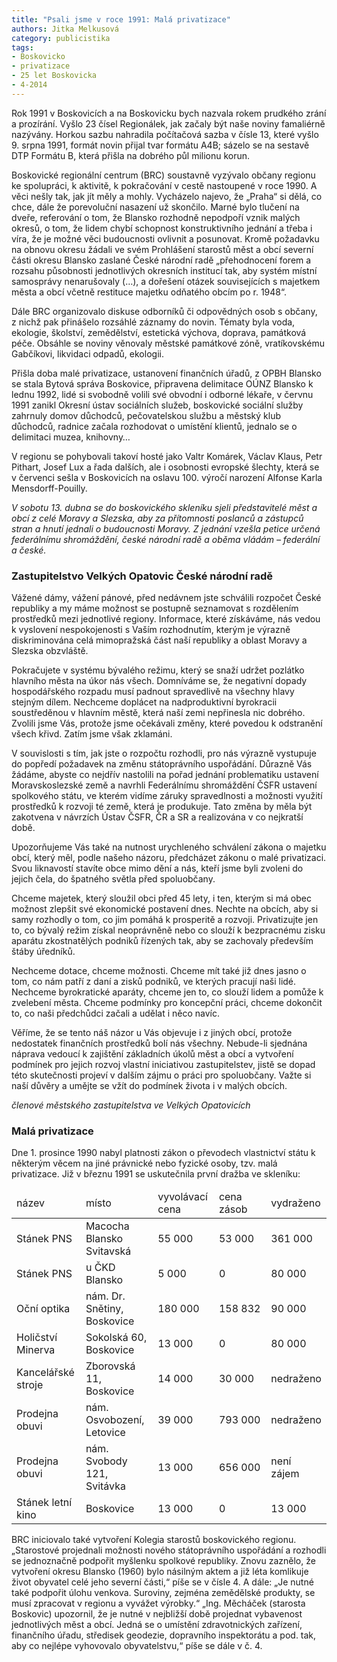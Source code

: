 ```yaml
---
title: "Psali jsme v roce 1991: Malá privatizace"
authors: Jitka Melkusová
category: publicistika
tags:
- Boskovicko
- privatizace
- 25 let Boskovicka
- 4-2014
---
```


Rok 1991 v Boskovicích a na Boskovicku bych nazvala rokem prudkého zrání a prozírání. Vyšlo 23 čísel Regionálek, jak začaly být naše noviny famaliérně nazývány. Horkou sazbu nahradila počítačová sazba v čísle 13, které vyšlo 9. srpna 1991, formát novin přijal tvar formátu A4B; sázelo se na sestavě DTP Formátu B, která přišla na dobrého půl milionu korun.

Boskovické regionální centrum (BRC) soustavně vyzývalo občany regionu ke spolupráci, k aktivitě, k pokračování v cestě nastoupené v roce 1990. A věci nešly tak, jak jít měly a mohly. Vycházelo najevo, že „Praha“ si dělá, co chce, dále že porevoluční nasazení už skončilo. Marné bylo tlučení na dveře, referování o tom, že Blansko rozhodně nepodpoří vznik malých okresů, o tom, že lidem chybí schopnost konstruktivního jednání a třeba i víra, že je možné věci budoucnosti ovlivnit a posunovat. Kromě požadavku na obnovu okresu žádali ve svém Prohlášení starostů měst a obcí severní části okresu Blansko zaslané České národní radě „přehodnocení forem a rozsahu působnosti jednotlivých okresních institucí tak, aby systém místní samosprávy nenarušovaly (…), a dořešení otázek souvisejících s majetkem města a obcí včetně restituce majetku odňatého obcím po r. 1948“.

Dále BRC organizovalo diskuse odborníků či odpovědných osob s občany, z nichž pak přinášelo rozsáhlé záznamy do novin. Tématy byla voda, ekologie, školství, zemědělství, estetická výchova, doprava, památková péče. Obsáhle se noviny věnovaly městské památkové zóně, vratíkovskému Gabčíkovi, likvidaci odpadů, ekologii.

Přišla doba malé privatizace, ustanovení finančních úřadů, z OPBH Blansko se stala Bytová správa Boskovice, připravena delimitace OÚNZ Blansko k lednu 1992, lidé si svobodně volili své obvodní i odborné lékaře, v červnu 1991 zanikl Okresní ústav sociálních služeb, boskovické sociální služby zahrnuly domov důchodců, pečovatelskou službu a městský klub důchodců, radnice začala rozhodovat o umístění klientů, jednalo se o delimitaci muzea, knihovny…

V regionu se pohybovali takoví hosté jako Valtr Komárek, Václav Klaus, Petr Pithart, Josef Lux a řada dalších, ale i osobnosti evropské šlechty, která se v červenci sešla v Boskovicích na oslavu 100. výročí narození Alfonse Karla Mensdorff-Pouilly.

*V sobotu 13. dubna se do boskovického skleníku sjeli představitelé měst a obcí z celé Moravy a Slezska, aby za přítomnosti poslanců a zástupců stran a hnutí jednali o budoucnosti Moravy. Z jednání vzešla petice určená federálnímu shromáždění, české národní radě a oběma vládám – federální a české.*

### Zastupitelstvo Velkých Opatovic České národní radě

Vážené dámy, vážení pánové, před nedávnem jste schválili rozpočet České republiky a my máme možnost se postupně seznamovat s rozdělením prostředků mezi jednotlivé regiony. Informace, které získáváme, nás vedou k vyslovení nespokojenosti s Vaším rozhodnutím, kterým je výrazně diskriminována celá mimopražská část naší republiky a oblast Moravy a Slezska obzvláště.

Pokračujete v systému bývalého režimu, který se snaží udržet pozlátko hlavního města na úkor nás všech. Domníváme se, že negativní dopady hospodářského rozpadu musí padnout spravedlivě na všechny hlavy stejným dílem. Nechceme doplácet na nadproduktivní byrokracii soustředěnou v hlavním městě, která naší zemi nepřinesla nic dobrého. Zvolili jsme Vás, protože jsme očekávali změny, které povedou k odstranění všech křivd. Zatím jsme však zklamáni.

V souvislosti s tím, jak jste o rozpočtu rozhodli, pro nás výrazně vystupuje do popředí požadavek na změnu státoprávního uspořádání. Důrazně Vás žádáme, abyste co nejdřív nastolili na pořad jednání problematiku ustavení Moravskoslezské země a navrhli Federálnímu shromáždění ČSFR ustavení spolkového státu, ve kterém vidíme záruky spravedlnosti a možnosti využití prostředků k rozvoji té země, která je produkuje.
Tato změna by měla být zakotvena v návrzích Ústav ČSFR, ČR a SR a realizována v co nejkratší době.

Upozorňujeme Vás také na nutnost urychleného schválení zákona o majetku obcí, který měl, podle našeho názoru, předcházet zákonu o malé privatizaci. Svou liknavostí stavíte obce mimo dění a nás, kteří jsme byli zvoleni do jejich čela, do špatného světla před spoluobčany.

Chceme majetek, který sloužil obci před 45 lety, i ten, kterým si má obec možnost zlepšit své ekonomické postavení dnes. Nechte na obcích, aby si samy rozhodly o tom, co jim pomáhá k prosperitě a rozvoji. Privatizujte jen to, co bývalý režim získal neoprávněně nebo co slouží k bezpracnému zisku aparátu zkostnatělých podniků řízených tak, aby se zachovaly především štáby úředníků.

Nechceme dotace, chceme možnosti. Chceme mít také již dnes jasno o tom, co nám patří z daní a zisků podniků, ve kterých pracují naši lidé. Nechceme byrokratické aparáty, chceme jen to, co slouží lidem a pomůže k zvelebení města. Chceme podmínky pro koncepční práci, chceme dokončit to, co naši předchůdci začali a udělat i něco navíc.

Věříme, že se tento náš názor u Vás objevuje i z jiných obcí, protože nedostatek finančních prostředků bolí nás všechny. Nebude-li sjednána náprava vedoucí k zajištění základních úkolů měst a obcí a vytvoření podmínek pro jejich rozvoj vlastní iniciativou zastupitelstev, jistě se dopad této skutečnosti projeví v dalším zájmu o práci pro spoluobčany. Važte si naší důvěry a umějte se vžít do podmínek života i v malých obcích. 

*členové městského zastupitelstva ve Velkých Opatovicích*

### Malá privatizace

Dne 1. prosince 1990 nabyl platnosti zákon o převodech vlastnictví státu k některým věcem na jiné právnické nebo fyzické osoby, tzv. malá privatizace. Již v březnu 1991 se uskutečnila první dražba ve skleníku:

<table class="table">
	<thead>
		<tr>
			<td>název</td>
			<td>místo</td>
			<td>vyvolávací cena</td>
			<td>cena zásob</td>
			<td>vydraženo</td>
		</tr>
	</thead>
	<tbody>
		<tr>
			<td>Stánek PNS</td>
			<td>Macocha Blansko Svitavská</td>
			<td>55 000</td>
			<td>53 000</td>
			<td>361 000</td>
		</tr>
		<tr>
			<td>Stánek PNS</td>
			<td>u ČKD Blansko</td>
			<td>5 000</td>
			<td>0</td>
			<td>80 000</td>
		</tr>
		<tr>
			<td>Oční optika</td>
			<td>nám. Dr. Snětiny, Boskovice</td>
			<td>180 000</td>
			<td>158 832</td>
			<td>90 000</td>
		</tr>
		<tr>
			<td>Holičství Minerva</td>
			<td>Sokolská 60, Boskovice</td>
			<td>13 000</td>
			<td>0</td>
			<td>80 000</td>
		</tr>
		<tr>
			<td>Kancelářské stroje</td>
			<td>Zborovská 11, Boskovice</td>
			<td>14 000</td>
			<td>30 000</td>
			<td>nedraženo</td>
		</tr>
		<tr>
			<td>Prodejna obuvi</td>
			<td>nám. Osvobození, Letovice</td>
			<td>39 000</td>
			<td>793 000</td>
			<td>nedraženo</td>
		</tr>
		<tr>
			<td>Prodejna obuvi</td>
			<td>nám. Svobody 121, Svitávka</td>
			<td>13 000</td>
			<td>656 000</td>
			<td>není zájem</td>
		</tr>
		<tr>
			<td>Stánek letní kino</td>
			<td>Boskovice</td>
			<td>13 000</td>
			<td>0</td>
			<td>13 000</td>
		</tr>
	</tbody>
</table>

BRC iniciovalo také vytvoření Kolegia starostů boskovického regionu. „Starostové projednali možnosti nového státoprávního uspořádání a rozhodli se jednoznačně podpořit myšlenku spolkové republiky. Znovu zaznělo, že vytvoření okresu Blansko (1960) bylo násilným aktem a již léta komlikuje život obyvatel celé jeho severní části,“ píše se v čísle 4. A dále: „Je nutné také podpořit úlohu venkova. Suroviny, zejména zemědělské produkty, se musí zpracovat v regionu a vyvážet výrobky.“ „Ing. Měcháček (starosta Boskovic) upozornil, že je nutné v nejbližší době projednat vybavenost jednotlivých měst a obcí. Jedná se o umístění zdravotnických zařízení, finančního úřadu, středisek geodezie, dopravního inspektorátu a pod. tak, aby co nejlépe vyhovovalo obyvatelstvu,“ píše se dále v č. 4.